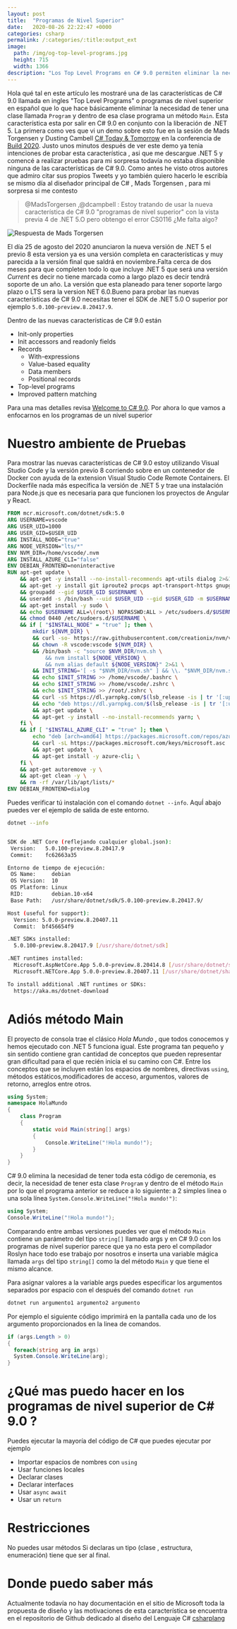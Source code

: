 ```yaml
---
layout: post
title:  "Programas de Nivel Superior"
date:   2020-08-26 22:22:47 +0000
categories: csharp
permalink: /:categories/:title:output_ext
image:
  path: /img/og-top-level-programs.jpg
  height: 715
  width: 1366
description: "Los Top Level Programs en C# 9.0 permiten eliminar la necesidad del método Main en las aplicaciones de .NET sin perder ninguna característica."
---
```


Hola qué tal en este artículo les mostraré una de las características de C# 9.0 llamada en ingles "Top Level Programs" o programas de nivel superior en español que lo que hace básicamente eliminar la necesidad de tener una clase llamada `Program` y dentro de esa clase programa un método `Main`. Esta característica esta por salir en C# 9.0 en conjunto con la liberación de .NET 5. La primera como ves que vi un demo sobre esto fue en la sesión de Mads Torgensen y Dusting Cambell [C# Today & Tomorrow](https://www.youtube.com/watch?v=OHue6faaIwU) en la conferencia de [Build 2020](https://www.youtube.com/watch?v=S_wNRx7f7rU&list=PLFPUGjQjckXEiPiW868RGBYYHXhBCGLng). Justo unos minutos después de ver este demo ya tenia intenciones de probar esta característica , asi que me descargue .NET 5 y comencé a realizar pruebas para mi sorpresa todavía no estaba disponible ninguna de las características de C# 9.0. Como antes he visto otros autores que admiro citar sus propios Tweets y yo también quiero hacerlo le escribía se mismo día al diseñador principal de C# , Mads Torgensen , para mi sorpresa si me contesto

> @MadsTorgersen ,@dcampbell : Estoy tratando de usar la nueva característica de C# 9.0   "programas de nivel superior" con la vista previa 4 de .NET 5.O pero obtengo el error CS0116 ¿Me falta algo?

<img src="/img/respuesta_csharp9.png" loading="lazy"  alt="Respuesta de Mads Torgersen">

El día 25 de agosto del 2020 anunciaron la nueva versión de .NET 5 el previo 8 esta version ya es una versión completa en características y muy parecida a la versión final que saldrá en noviembre.Falta cerca de dos meses para que completen todo lo que incluye .NET 5 que será una versión _Current_ es decir no tiene marcada como a largo plazo es decir tendrá soporte de un año. La versión que esta planeado para tener soporte largo plazo o LTS sera la version NET 6.0.Bueno para probar las nuevas características de C# 9.0 necesitas tener el SDK de .NET 5.0 O superior por ejemplo `5.0.100-preview.8.20417.9`. 

Dentro de las nuevas características de C# 9.0 están

* Init-only properties
* Init accessors and readonly fields
* Records
  * With-expressions
  * Value-based equality
  * Data members
  * Positional records
* Top-level programs
* Improved pattern matching

Para una mas detalles revisa [Welcome to C# 9.0](https://devblogs.microsoft.com/dotnet/welcome-to-c-9-0/). Por ahora lo que vamos a enfocarnos en los programas de un nivel superior 

# Nuestro ambiente de Pruebas

Para mostrar las nuevas características de C# 9.0 estoy utilizando Visual Studio Code y la versión previo 8 corriendo sobre en un contenedor de Docker con ayuda de la extension Visual Studio Code Remote Containers. El Dockerfile nada más específica la versión de .NET 5 y trae una instalación para Node.js que es necesaria para que funcionen los proyectos de Angular y React.

```Dockerfile
FROM mcr.microsoft.com/dotnet/sdk:5.0
ARG USERNAME=vscode
ARG USER_UID=1000
ARG USER_GID=$USER_UID
ARG INSTALL_NODE="true"
ARG NODE_VERSION="lts/*"
ENV NVM_DIR=/home/vscode/.nvm
ARG INSTALL_AZURE_CLI="false"
ENV DEBIAN_FRONTEND=noninteractive
RUN apt-get update \
    && apt-get -y install --no-install-recommends apt-utils dialog 2>&1 \
    && apt-get -y install git iproute2 procps apt-transport-https gnupg2 curl lsb-release \
    && groupadd --gid $USER_GID $USERNAME \
    && useradd -s /bin/bash --uid $USER_UID --gid $USER_GID -m $USERNAME \
    && apt-get install -y sudo \
    && echo $USERNAME ALL=\(root\) NOPASSWD:ALL > /etc/sudoers.d/$USERNAME\
    && chmod 0440 /etc/sudoers.d/$USERNAME \
    && if [ "$INSTALL_NODE" = "true" ]; then \
        mkdir ${NVM_DIR} \
        && curl -so- https://raw.githubusercontent.com/creationix/nvm/v0.34.0/install.sh | bash 2>&1 \
        && chown -R vscode:vscode ${NVM_DIR} \
        && /bin/bash -c "source $NVM_DIR/nvm.sh \
            && nvm install ${NODE_VERSION} \
            && nvm alias default ${NODE_VERSION}" 2>&1 \
        && INIT_STRING='[ -s "$NVM_DIR/nvm.sh" ] && \\. "$NVM_DIR/nvm.sh"  && [ -s "$NVM_DIR/bash_completion" ] && \\. "$NVM_DIR/bash_completion"' \
        && echo $INIT_STRING >> /home/vscode/.bashrc \
        && echo $INIT_STRING >> /home/vscode/.zshrc \
        && echo $INIT_STRING >> /root/.zshrc \
        && curl -sS https://dl.yarnpkg.com/$(lsb_release -is | tr '[:upper:]' '[:lower:]')/pubkey.gpg | apt-key add - 2>/dev/null \
        && echo "deb https://dl.yarnpkg.com/$(lsb_release -is | tr '[:upper:]' '[:lower:]')/ stable main" | tee /etc/apt/sources.list.d/yarn.list \
        && apt-get update \
        && apt-get -y install --no-install-recommends yarn; \
    fi \
    && if [ "$INSTALL_AZURE_CLI" = "true" ]; then \
        echo "deb [arch=amd64] https://packages.microsoft.com/repos/azure-cli/ $(lsb_release -cs) main" > /etc/apt/sources.list.d/azure-cli.list \
        && curl -sL https://packages.microsoft.com/keys/microsoft.asc | apt-key add - 2>/dev/null \
        && apt-get update \
        && apt-get install -y azure-cli; \
    fi \
    && apt-get autoremove -y \
    && apt-get clean -y \
    && rm -rf /var/lib/apt/lists/*
ENV DEBIAN_FRONTEND=dialog
```

Puedes verificar tú instalación con el comando `dotnet --info`. AquÍ abajo puedes ver el ejemplo de salida de este entorno.

```bash
dotnet --info


SDK de .NET Core (reflejando cualquier global.json):
 Version:   5.0.100-preview.8.20417.9
 Commit:    fc62663a35

Entorno de tiempo de ejecución:
 OS Name:     debian
 OS Version:  10
 OS Platform: Linux
 RID:         debian.10-x64
 Base Path:   /usr/share/dotnet/sdk/5.0.100-preview.8.20417.9/

Host (useful for support):
  Version: 5.0.0-preview.8.20407.11
  Commit:  bf456654f9

.NET SDKs installed:
  5.0.100-preview.8.20417.9 [/usr/share/dotnet/sdk]

.NET runtimes installed:
  Microsoft.AspNetCore.App 5.0.0-preview.8.20414.8 [/usr/share/dotnet/shared/Microsoft.AspNetCore.App]
  Microsoft.NETCore.App 5.0.0-preview.8.20407.11 [/usr/share/dotnet/shared/Microsoft.NETCore.App]

To install additional .NET runtimes or SDKs:
  https://aka.ms/dotnet-download
```

# Adiós método Main

El proyecto de consola trae el clásico _Hola Mundo_ , que todos conocemos y hemos ejecutado con .NET 5 funciona igual. Este programa tan pequeño y sin sentido contiene gran cantidad de conceptos que pueden representar gran dificultad para el que recién inicia el su camino con C#. Entre los conceptos que se incluyen están los espacios de nombres, directivas `using`, métodos estáticos,modificadores de acceso, argumentos, valores de retorno, arreglos entre otros.

```cs
using System;
namespace HolaMundo
{
    class Program
    {
        static void Main(string[] args)
        {
            Console.WriteLine("!Hola mundo!");
        }
    }
}
```

C# 9.0 elimina la necesidad de tener toda esta código de ceremonia, es decir, la necesidad de tener esta clase `Program` y dentro de el método `Main` por lo que el programa anterior se reduce a lo siguiente: a 2 simples linea o una sola línea `System.Console.WriteLine("!Hola mundo!")`:

```cs
using System;
Console.WriteLine("!Hola mundo!");
```

Comparando entre ambas versiones puedes ver que el método `Main` contiene un parámetro del tipo `string[]` llamado args y en C# 9.0 con los programas de nivel superior parece que ya no esta pero el compilador Roslyn hace todo ese trabajo por nosotros e inserta una variable mágica llamada `args` del tipo `string[]` como la del método `Main` y que tiene el mismo alcance. 

Para asignar valores a la variable args puedes especificar los argumentos separados por espacio con el después del comando `dotnet run`

```cs
dotnet run argumento1 argumento2 argumento
```

Por ejemplo el siguiente código imprimirá en la pantalla cada uno de los argumento proporcionados en la linea de comandos.

```cs
if (args.Length > 0)
{
  foreach(string arg in args)
  System.Console.WriteLine(arg);
}

```

# ¿Qué mas puedo hacer en los programas de nivel superior de C# 9.0 ?

Puedes ejecutar la mayoría del código de C#  que puedes ejecutar por ejemplo
* Importar espacios de nombres con `using`
* Usar funciones locales
* Declarar clases 
* Declarar interfaces
* Usar `async` `await`
* Usar un `return`

# Restricciones

No puedes usar métodos
Si declaras un tipo (clase , estructura, enumeración) tiene que ser al final.


# Donde puedo saber más

Actualmente todavía no hay documentación en el sitio de Microsoft toda la propuesta de diseño y las motivaciones de esta característica se encuentra en el repositorio de Github dedicado al diseño del Lenguaje C# [csharplang](https://github.com/dotnet/csharplang/blob/master/proposals/csharp-9.0/top-level-statements.md)